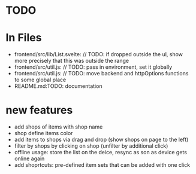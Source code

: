 # TODO #

# In Files #
* frontend/src/lib/List.svelte:  // TODO: if dropped outside the ul, show more precisely that this was outside the range
* frontend/src/util.js:    // TODO: pass in environment, set it globally
* frontend/src/util.js:    // TODO: move backend and httpOptions functions to some global place
* README.md:TODO: documentation

# new features #

* add shops of items with shop name
* shop define items color
* add items to shops via drag and drop (show shops on page to the left)
* filter by shops by clicking on shop (unfilter by additional click)
* offline usage: store the list on the deice, resync as son as device gets online again
* add shoprtcuts: pre-defined item sets that can be added with one click


